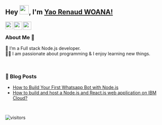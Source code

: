 ## Hey <img src="https://github.com/TheDudeThatCode/TheDudeThatCode/blob/master/Assets/Hi.gif" width="29px">, I'm [Yao Renaud WOANA!](https://www.linkedin.com/in/yaorenaud-woana/) 
<!--
**iamrenaud/iamrenaud** is a ✨ _special_ ✨ repository because its `README.md` (this file) appears on your GitHub profile.

Here are some ideas to get you started:

- 🔭 I’m currently working on ...
- 🌱 I’m currently learning ...
- 👯 I’m looking to collaborate on ...
- 🤔 I’m looking for help with ...
- 💬 Ask me about ...
- 📫 How to reach me: ...
- 😄 Pronouns: ...
- ⚡ Fun fact: ...
-->


<a href="https://www.linkedin.com/in/yaorenaud-woana/">
  <img align="left" width="24px" src="https://cdn.jsdelivr.net/npm/simple-icons@v3/icons/linkedin.svg"  />
</a>
<a href="https://twitter.com/iam_renaud">
  <img align="left" width="26px" src="https://cdn.jsdelivr.net/npm/simple-icons@v3/icons/twitter.svg" />
</a>
<a href="mailto:renaudwoanapro@gmail.com">
  <img align="left" width="26px" src="https://cdn.jsdelivr.net/npm/simple-icons@v3/icons/gmail.svg" />
</a>

<br />

### About Me 🚀
🌱 I’m a Full stack Node.js developer. </br>
👨‍💻  I am passionate about programming & I enjoy learning new things. </br>

<br />

### 📕 Blog Posts
- [How to Build Your First Whatsapp Bot with Node.js](https://iamrenaud.me/how-to-build-your-first-whatsapp-bot-with-nodejs-1)
- [How to build and host a Node.js and React.js web application on IBM Cloud?](https://iamrenaud.me/how-to-build-and-host-a-nodejs-and-reactjs-web-application-on-ibm-cloud)
<br/>

![visitors](https://visitor-badge.laobi.icu/badge?page_id=iamrenaud.iamrenaud)
